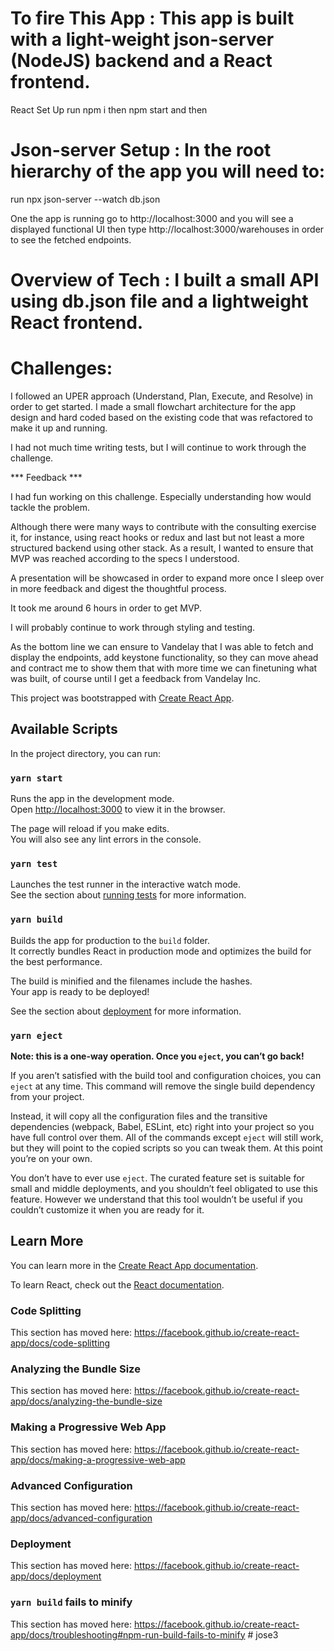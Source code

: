 # To fire This App  : This app is built with a light-weight  json-server (NodeJS) backend and a React frontend. 
React Set Up
run npm i
then npm start 
and then
# Json-server Setup : In the root hierarchy of the app you will need to: 

run npx  json-server --watch db.json

One the app is running go to http://localhost:3000 and you will see a displayed functional UI then type http://localhost:3000/warehouses in order to see the fetched endpoints.

# Overview of Tech :  I built a small API using db.json file and a lightweight React frontend. 

# Challenges:

I followed an UPER approach (Understand, Plan, Execute, and Resolve) in order to get started.
I made a small flowchart architecture for the app design and hard coded based on the existing code that was refactored to make it up and running.

I had not much time writing tests, but I will continue to work through the challenge.


*** Feedback *** 

I had fun working on this challenge. Especially understanding how would tackle the problem.

Although there were many ways to contribute with the consulting exercise it, for instance, using react hooks or redux and last but not least a more structured backend using other stack. As a result, I wanted to ensure that MVP was reached according to the specs I understood. 

A presentation will be showcased in order to expand more once I sleep over in more feedback and digest the
thoughtful process.

It took me around 6 hours in order to get MVP. 

I  will probably continue to work through styling and testing.

As the bottom line we can ensure to Vandelay that I was able to fetch and display the endpoints, add keystone functionality, so they can move ahead and contract me to show them that with more time we can finetuning what was built, of course until I get a feedback from Vandelay Inc.



This project was bootstrapped with [Create React App](https://github.com/facebook/create-react-app).

## Available Scripts

In the project directory, you can run:

### `yarn start`

Runs the app in the development mode.<br />
Open [http://localhost:3000](http://localhost:3000) to view it in the browser.

The page will reload if you make edits.<br />
You will also see any lint errors in the console.

### `yarn test`

Launches the test runner in the interactive watch mode.<br />
See the section about [running tests](https://facebook.github.io/create-react-app/docs/running-tests) for more information.

### `yarn build`

Builds the app for production to the `build` folder.<br />
It correctly bundles React in production mode and optimizes the build for the best performance.

The build is minified and the filenames include the hashes.<br />
Your app is ready to be deployed!

See the section about [deployment](https://facebook.github.io/create-react-app/docs/deployment) for more information.

### `yarn eject`

**Note: this is a one-way operation. Once you `eject`, you can’t go back!**

If you aren’t satisfied with the build tool and configuration choices, you can `eject` at any time. This command will remove the single build dependency from your project.

Instead, it will copy all the configuration files and the transitive dependencies (webpack, Babel, ESLint, etc) right into your project so you have full control over them. All of the commands except `eject` will still work, but they will point to the copied scripts so you can tweak them. At this point you’re on your own.

You don’t have to ever use `eject`. The curated feature set is suitable for small and middle deployments, and you shouldn’t feel obligated to use this feature. However we understand that this tool wouldn’t be useful if you couldn’t customize it when you are ready for it.

## Learn More

You can learn more in the [Create React App documentation](https://facebook.github.io/create-react-app/docs/getting-started).

To learn React, check out the [React documentation](https://reactjs.org/).

### Code Splitting

This section has moved here: https://facebook.github.io/create-react-app/docs/code-splitting

### Analyzing the Bundle Size

This section has moved here: https://facebook.github.io/create-react-app/docs/analyzing-the-bundle-size

### Making a Progressive Web App

This section has moved here: https://facebook.github.io/create-react-app/docs/making-a-progressive-web-app

### Advanced Configuration

This section has moved here: https://facebook.github.io/create-react-app/docs/advanced-configuration

### Deployment

This section has moved here: https://facebook.github.io/create-react-app/docs/deployment

### `yarn build` fails to minify

This section has moved here: https://facebook.github.io/create-react-app/docs/troubleshooting#npm-run-build-fails-to-minify
#   j o s e 3 
 
 